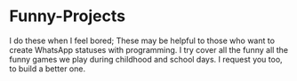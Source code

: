# Funny-Projects
I do these when I feel bored; These may be helpful to those who want to create WhatsApp statuses with programming. I try cover all the funny all the funny games we play during childhood and school days. I request you too, to build a better one.
